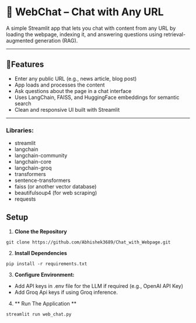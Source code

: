 # 💬 WebChat – Chat with Any URL

A simple Streamlit app that lets you chat with content from any URL by loading the webpage, indexing it, and answering questions using retrieval-augmented generation (RAG).

---

## 🚀Features

- Enter any public URL (e.g., news article, blog post)
- App loads and processes the content
- Ask questions about the page in a chat interface
- Uses LangChain, FAISS, and HuggingFace embeddings for semantic search
- Clean and responsive UI built with Streamlit

---

  ### Libraries:
- streamlit
- langchain
- langchain-community
- langchain-core
- langchain-groq
- transformers
- sentence-transformers
- faiss (or another vector database)
- beautifulsoup4 (for web scraping)
- requests

## Setup

1. **Clone the Repository**
```
git clone https://github.com/Abhishek3689/Chat_with_Webpage.git
```

2. **Install Dependencies**
```
pip install -r requirements.txt
```
3. **Configure Environment:**
- Add API keys in .env file for the LLM if required (e.g., OpenAI API Key)
- Add Groq Api keys if using Groq inference.

4. ** Run The Application **
```
streamlit run web_chat.py
```
